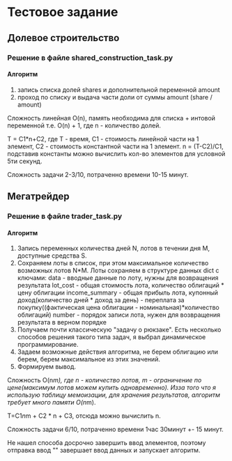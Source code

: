# Тестовое задание

##  Долевое строительство

### Решение в файле shared_construction_task.py

#### Алгоритм 
1. запись списка долей shares и дополнительной переменной amount
2. проход по списку и выдача части доли от суммы amount (share / amount)

Сложность линейная O(n), память необходима для списка + интовой переменной т.е. O(n) + 1, где n - количество долей.

T = C1*n+C2, где T - время, C1 - стоимость линейной части на 1 элемент, C2 - стоимость константной части на 1 элемент.
n = (T-C2)/C1, подставив константы можно вычислить кол-во элементов для условной 5ти секунд.

Сложность задачи 2-3/10, потраченно времени 10-15 минут.

##  Мегатрейдер

### Решение в файле trader_task.py

#### Алгоритм 
1. Запись переменных количества дней N, лотов в течении дня M, доступные средства S.
2. Сохраняем лоты в список, при этом максимальное количество возможных лотов N*M. 
Лоты сохраняем в структуре данных dict с ключами: 
data - вводные данные по лоту, нужны для возвращения результата 
lot_cost - общая стоимость лота, количество облигаций * цену облигации
income_summary - общая прибыль лота, купонный доход(количество дней * доход за день) - переплата за покупку((фактическая цена облигации - номинальная)*количество облигаций)
number - порядок записи лота, нужен для возвращения результата в верном порядке
3. Получаем почти классическую "задачу о рюкзаке". Есть несколько способов решения такого типа задач, я выбрал динамическое программирование.
4. Задаем возможные действия алгоритма, не берем облигацию или берем, берем максимальное из этих значений.
5. Формируем вывод.

Сложность O(n*m), где n - количество лотов, m - ограничение по цене(максимум лотов можем купить одновременно). Изза того что я использую таблицу мемоизации, для хранения результатов, 
алгоритм требует много памяти O(n*m). 

T=C1*n*m + C2 * n + C3, отсюда можно вычислить n.

Сложность задачи 6/10, потраченно времени 1час 30минут +- 15 минут.

Не нашел способа досрочно завершить ввод элементов, поэтому отправка ввод "" завершает ввод данных и запускает алгоритм.